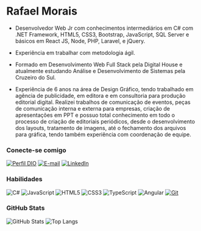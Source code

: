 # Rafael Morais

- Desenvolvedor Web Jr com conhecimentos intermediários em C# com .NET Framework, HTML5, CSS3, Bootstrap, JavaScript, SQL Server e básicos em React JS, Node, PHP, Laravel, e jQuery.

- Experiência em trabalhar com metodologia ágil.

- Formado em Desenvolvimento Web Full Stack pela Digital House e atualmente estudando Análise e Desenvolvimento de Sistemas pela Cruzeiro do Sul.

- Experiência de 6 anos na área de Design Gráfico, tendo trabalhado em agência de publicidade, em editora e em consultoria para produção editorial digital. Realizei trabalhos de comunicação de eventos, peças de comunicação interna e externa para empresas, criação de apresentações em PPT e possuo total conhecimento em todo o processo de criação de editoriais periódicos, desde o desenvolvimento dos layouts, tratamento de imagens, até o fechamento dos arquivos para gráfica, tendo também experiência com coordenação de equipe.

### Conecte-se comigo

[![Perfil DIO](https://img.shields.io/badge/-Meu%20Perfil%20na%20DIO-30A3DC?style=for-the-badge)](https://www.dio.me/users/rafaelmorais_design)
[![E-mail](https://img.shields.io/badge/-Email-000?style=for-the-badge&logo=microsoft-outlook&logoColor=E94D5F)](mailto:rafaelmorais.design@gmail.com)
[![LinkedIn](https://img.shields.io/badge/-LinkedIn-000?style=for-the-badge&logo=linkedin&logoColor=30A3DC)](https://www.linkedin.com/in/rafael-morais-des/)

### Habilidades

![C#](https://img.shields.io/badge/C%23-000?style=for-the-badge&logo=c-sharp&logoColor=823085)
![JavaScript](https://img.shields.io/badge/JavaScript-000?style=for-the-badge&logo=javascript)
![HTML5](https://img.shields.io/badge/HTML-000?style=for-the-badge&logo=html5)
![CSS3](https://img.shields.io/badge/CSS3-000?style=for-the-badge&logo=css3)
![TypeScript](https://img.shields.io/badge/TypeScript-000?style=for-the-badge&logo=typescript)
![Angular](https://img.shields.io/badge/Angular-000?style=for-the-badge&logo=angular&logoColor=C3002F)
[![Git](https://img.shields.io/badge/Git-000?style=for-the-badge&logo=git&logoColor=E94D5F)](https://git-scm.com/doc)

### GitHub Stats

![GitHub Stats](https://github-readme-stats.vercel.app/api?username=rafael-morais-d&theme=transparent&bg_color=000&border_color=30A3DC&show_icons=true&icon_color=30A3DC&title_color=E94D5F&text_color=FFF)
![Top Langs](https://github-readme-stats-git-masterrstaa-rickstaa.vercel.app/api/top-langs/?username=rafael-morais-d&layout=compact&bg_color=000&border_color=30A3DC&title_color=E94D5F&text_color=FFF)
